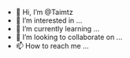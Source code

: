 - 👋 Hi, I’m @Taimtz
- 👀 I’m interested in ...
- 🌱 I’m currently learning ...
- 💞️ I’m looking to collaborate on ...
- 📫 How to reach me ...

<!---
Taimtz/Taimtz is a ✨ special ✨ repository because its `README.md` (this file) appears on your GitHub profile.
You can click the Preview link to take a look at your changes.
--->
